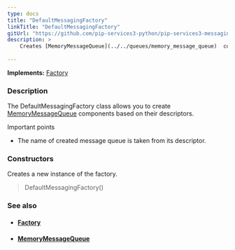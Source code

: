 ```yaml
---
type: docs
title: "DefaultMessagingFactory"
linkTitle: "DefaultMessagingFactory"
gitUrl: "https://github.com/pip-services3-python/pip-services3-messaging-python"
description: > 
    Creates [MemoryMessageQueue](../../queues/memory_message_queue)  components by their descriptors.
    
---
```


**Implements:** [Factory](../../../components/build/factory)

### Description

The DefaultMessagingFactory class allows you to create  [MemoryMessageQueue](../../queues/memory_message_queue)  components based on their descriptors.

Important points

- The name of created message queue is taken from its descriptor.

### Constructors

Creates a new instance of the factory.

> DefaultMessagingFactory()


### See also
- #### [Factory](../../../components/build/factory)
- #### [MemoryMessageQueue](../../queues/message_queue)

